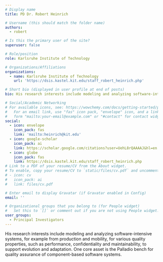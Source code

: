 ```yaml
---
# Display name
title: PD Dr. Robert Heinrich

# Username (this should match the folder name)
authors:
  - robert

# Is this the primary user of the site?
superuser: false

# Role/position
role: Karlsruhe Institute of Technology

# Organizations/Affiliations
organizations:
  - name: Karlsruhe Institute of Technology
    url: 'https://dsis.kastel.kit.edu/staff_robert_heinrich.php'

# Short bio (displayed in user profile at end of posts)
bio: His research interests include modeling and analyzing software-intensive systems, for example from production and mobility, for various quality properties, such as performance, confidentiality and maintainability, to support evolution and adaptation. One core asset is the Palladio bench for quality assurance of component-based software systems.

# Social/Academic Networking
# For available icons, see: https://wowchemy.com/docs/getting-started/page-builder/#icons
#   For an email link, use "fas" icon pack, "envelope" icon, and a link in the
#   form "mailto:your-email@example.com" or "#contact" for contact widget.
social:
  - icon: envelope
    icon_pack: fas
    link: 'mailto:heinrich@kit.edu'
  - icon: google-scholar
    icon_pack: ai
    link: https://scholar.google.com/citations?user=UehL8rQAAAAJ&hl=en
  - icon: globe
    icon_pack: fas
    link: https://dsis.kastel.kit.edu/staff_robert_heinrich.php
# Link to a PDF of your resume/CV from the About widget.
# To enable, copy your resume/CV to `static/files/cv.pdf` and uncomment the lines below.
# - icon: cv
#   icon_pack: ai
#   link: files/cv.pdf

# Enter email to display Gravatar (if Gravatar enabled in Config)
email: ''

# Organizational groups that you belong to (for People widget)
#   Set this to `[]` or comment out if you are not using People widget.
user_groups:
  - Principal Investigators
---
```


His research interests include modeling and analyzing software-intensive systems, for example from production and mobility, for various quality properties, such as performance, confidentiality and maintainability, to support evolution and adaptation. One core asset is the Palladio bench for quality assurance of component-based software systems.
